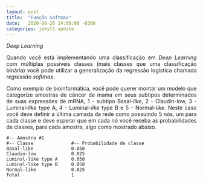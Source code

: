 ```yaml
---
layout: post
title:  "Função Softmax"
date:   2020-08-26 14:00:00 -0300
categories: jekyll update
---
```

*Deep Learning*

<p style="text-align: justify;">
Quando você está implementando uma classificação em <i>Deep Learning</i> com múltiplas possíveis classes (mais classes que uma classificação binária) você pode utilizar a generalização da regressão logística chamada <i>regressão softmax</i>.
</p>

<p style="text-align: justify;">
Como exemplo de bioinformática, você pode querer montar um modelo que categorize amostras de câncer de mama em seus subtipos determinados de suas expressões de mRNA, 1 - subtipo Basal-<i>like</i>, 2 - Claudin-low, 3 - Luminal-<i>like</i> type A, 4 - Luminal-<i>like</i> type B e 5 - Normal-<i>like</i>. Neste caso você deve definir a última camada da rede como possuindo 5 nós, um para cada classe e deve esperar que em cada nó você receba as probabilidades de classes, para cada amostra, algo como mostrado abaixo.
</p>

```
#-- Amostra #1
#-- Classe              #-- Probabilidade de classe
Basal-like              0.850
Claudin-low             0.025
Luminal-like type A     0.050
Luminal-like type B     0.050
Normal-like             0.025
Total                   1
```
